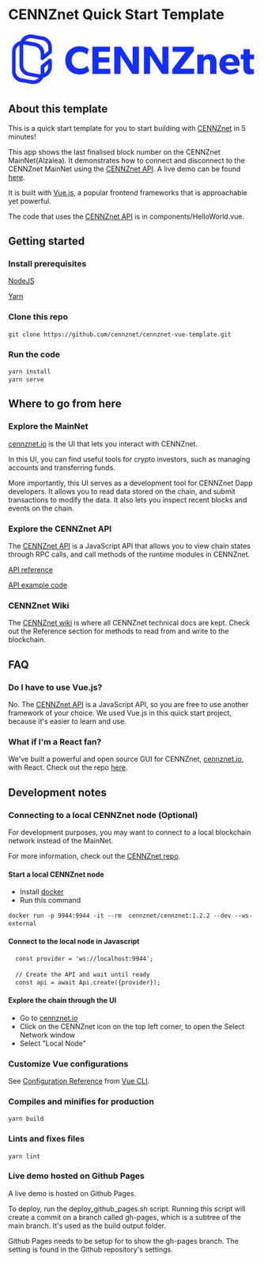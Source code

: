 # CENNZnet Quick Start Template

![CENNZnet logo](./src/assets/logo.png)

## About this template
This is a quick start template for you to start building with [CENNZnet](https://cennz.net/) in 5 minutes!

This app shows the last finalised block number on the CENNZnet MainNet(Alzalea). It demonstrates how to connect and disconnect to the CENNZnet MainNet using the [CENNZnet API](https://github.com/cennznet/api.js). A live demo can be found [here](https://cennznet.js.org/cennznet-vue-template/).

It is built with [Vue.js](https://vuejs.org/), a popular frontend frameworks that is approachable yet powerful.

The code that uses the [CENNZnet API](https://github.com/cennznet/api.js) is in components/HelloWorld.vue.


## Getting started

### Install prerequisites

[NodeJS](https://nodejs.org/en/)

[Yarn](https://classic.yarnpkg.com/en/)

### Clone this repo
```
git clone https://github.com/cennznet/cennznet-vue-template.git
```
### Run the code
```
yarn install
yarn serve
```

## Where to go from here

### Explore the MainNet
[cennznet.io](https://cennznet.io/#/landing) is the UI that lets you interact with CENNZnet. 

In this UI, you can find useful tools for crypto investors, such as managing accounts and transferring funds.

More importantly, this UI serves as a development tool for CENNZnet Dapp developers. It allows you to read data stored on the chain, and submit transactions to modify the data. It also lets you inspect recent blocks and events on the chain.

### Explore the CENNZnet API
The [CENNZnet API](https://github.com/cennznet/api.js) is a JavaScript API that allows you to view chain states through RPC calls, and call methods of the runtime modules in CENNZnet.

[API reference](https://github.com/cennznet/cennznet/wiki/Javascript-API-Reference)

[API example code](https://github.com/cennznet/api.js/tree/develop/docs/examples)

### CENNZnet Wiki
The [CENNZnet wiki](https://github.com/cennznet/cennznet/wiki) is where all CENNZnet technical docs are kept. Check out the Reference section for methods to read from and write to the blockchain.


## FAQ
### Do I have to use Vue.js?
No. The [CENNZnet API](https://github.com/cennznet/api.js) is a JavaScript API, so you are free to use another framework of your choice. We used Vue.js in this quick start project, because it's easier to learn and use.

### What if I'm a React fan?
We've built a powerful and open source GUI for CENNZnet, [cennznet.io](https://cennznet.io/#/landing), with React. Check out the repo [here](https://github.com/cennznet/ui).

## Development notes

### Connecting to a local CENNZnet node (Optional)

For development purposes, you may want to connect to a local blockchain network instead of the MainNet.

For more information, check out the [CENNZnet repo](https://github.com/cennznet/cennznet).

#### Start a local CENNZnet node
* Install [docker](https://www.docker.com/get-started)
* Run this command
```
docker run -p 9944:9944 -it --rm  cennznet/cennznet:1.2.2 --dev --ws-external
```

#### Connect to the local node in Javascript
```
  const provider = 'ws://localhost:9944';

  // Create the API and wait until ready
  const api = await Api.create({provider});
```

#### Explore the chain through the UI
* Go to [cennznet.io](https://cennznet.io/#/landing) 
* Click on the CENNZnet icon on the top left corner, to open the Select Network window
* Select "Local Node"


### Customize Vue configurations
See [Configuration Reference](https://cli.vuejs.org/config/) from [Vue CLI](https://cli.vuejs.org/).

### Compiles and minifies for production
```
yarn build
```

### Lints and fixes files
```
yarn lint
```

### Live demo hosted on Github Pages

A live demo is hosted on Github Pages.

To deploy, run the deploy_github_pages.sh script.
Running this script will create a commit on a branch called gh-pages, which is a subtree of the main branch. It's used as the build output folder.

Github Pages needs to be setup for to show the gh-pages branch. The setting is found in the Github repository's settings.

